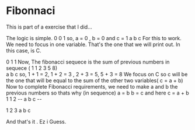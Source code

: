 # Fibonnaci
This is part of a exercise that I did... 

The logic is simple.
0 0 1                so, a = 0 , b = 0 and c = 1 
a b c                  For this to work. We need to focus in one variable. That's the one that we will print out.
                       In this case, is C.
                       
0 1 1                   Now, The fibonacci sequece is the sum of previous numbers in sequece ( 1 1 2 3 5 8)                       
a b c                                  so, 1 + 1 = 2, 1 + 2 = 3 , 2 + 3 = 5, 5 + 3 = 8
                        We focus on C so c will be the one that will be equal to the sum of the other two variables( c = a + b)
                        Now to complete Fibonacci requirements, we need to make a and b the previous numbers so thats why (in sequence)
                        a = b 
                        b = c 
                        and here c = a + b 
1 1 2            -- 
a b c            --
         
1 2 3 
a b c 

And that's it . Ez i Guess.
